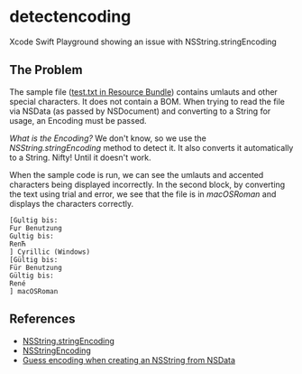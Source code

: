 # detectencoding

Xcode Swift Playground showing an issue with NSString.stringEncoding

## The Problem

The sample file ([test.txt in Resource Bundle](https://raw.githubusercontent.com/RobertoMachorro/detectencoding/master/Resources/test.txt)) contains umlauts and other special characters.
It does not contain a BOM. When trying to read the file via NSData (as passed by NSDocument) and converting to a String for usage, an Encoding must be passed.

*What is the Encoding?* We don't know, so we use the _NSString.stringEncoding_ method to detect it. It also converts it automatically to a String. Nifty! Until it doesn't work.

When the sample code is run, we can see the umlauts and accented characters being displayed incorrectly. In the second block, by converting the text using trial and error, we see that the file is in _macOSRoman_ and displays the characters correctly.

```
[Gџltig bis:	
Fџr Benutzung  
Gџltig bis:
RenЋ 
] Cyrillic (Windows)
[Gültig bis:	
Für Benutzung  
Gültig bis:
René 
] macOSRoman
```

## References

* [NSString.stringEncoding](https://developer.apple.com/documentation/foundation/nsstring/1413576-stringencoding)
* [NSStringEncoding](https://developer.apple.com/documentation/foundation/nsstringencoding)
* [Guess encoding when creating an NSString from NSData](https://stackoverflow.com/questions/1351151/guess-encoding-when-creating-an-nsstring-from-nsdata)
